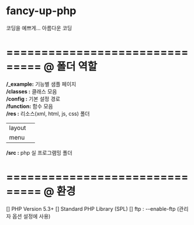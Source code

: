 fancy-up-php
============

코딩을 예쁘게...
아름다운 코딩

===============================
@ 폴더 역할
===============================
<b>/_example:</b> 기능별 샘플 페이지<br />
<b>/classes :</b> 클래스 모음<br />
<b>/config  :</b> 기본 설정 경로<br />
<b>/function:</b> 함수 모음<br />
<b>/res     :</b> 리소스(xml, html, js, css) 폴더<br />
<table>
  <tr>
    <td>layout</td>
    <td></td>
  </tr>
  <tr>
    <td>menu</td>
    <td></td>
  </tr>
</table>
<b>/src     :</b> php 실 프로그램밍 폴더<br />

===============================
@ 환경
===============================
[] PHP Version 5.3+
[] Standard PHP Library (SPL) 
[] ftp : --enable-ftp (관리자 옵션 설정에 사용) 
